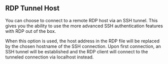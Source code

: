 ## RDP Tunnel Host

You can choose to connect to a remote RDP host via an SSH tunnel. This gives you the ability to use the more advanced SSH authentication features with RDP out of the box.

When this option is used, the host address in the RDP file will be replaced by the chosen hostname of the SSH connection. Upon first connection, an SSH tunnel will be established and the RDP client will connect to the tunneled connection via localhost instead. 